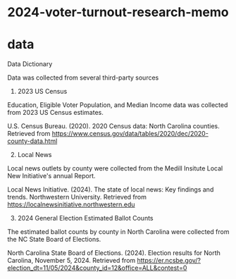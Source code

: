 # 2024-voter-turnout-research-memo
# data

Data Dictionary

Data was collected from several third-party sources

1. 2023 US Census

Education, Eligible Voter Population, and Median Income data was collected from 2023 US Census estimates.

U.S. Census Bureau. (2020). 2020 Census data: North Carolina counties. Retrieved from https://www.census.gov/data/tables/2020/dec/2020-county-data.html

2. Local News

Local news outlets by county were collected from the Medill Insitute Local New Initiative's annual Report.

Local News Initiative. (2024). The state of local news: Key findings and trends. Northwestern University. Retrieved from https://localnewsinitiative.northwestern.edu

3. 2024 General Election Estimated Ballot Counts

The estimated ballot counts by county in North Carolina were collected from the NC State Board of Elections.

North Carolina State Board of Elections. (2024). Election results for North Carolina, November 5, 2024. Retrieved from https://er.ncsbe.gov/?election_dt=11/05/2024&county_id=12&office=ALL&contest=0
